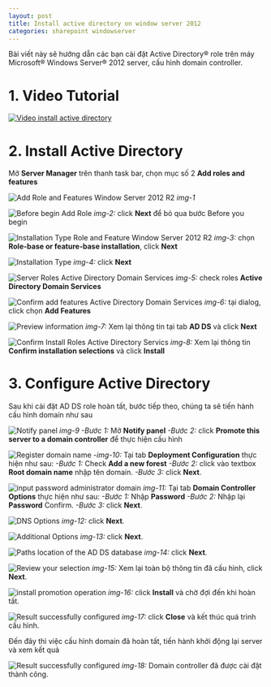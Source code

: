 ```yaml
---
layout: post
title: Install active directory on window server 2012
categories: sharepoint windowserver
---
```


Bài viết này sẽ hướng dẫn các bạn cài đặt Active Directory® role trên máy Microsoft® Windows Server® 2012 server, cấu hình domain controller.

# 1. Video Tutorial
[![Video install active directory](https://www.youtube.com/upload_thumbnail?v=f0Gdu7gip6w&t=hqdefault&ts=1556437613759)](https://www.youtube.com/upload_thumbnail?v=f0Gdu7gip6w&t=hqdefault&ts=1556437613759)

# 2. Install Active Directory

Mở **Server Manager** trên thanh task bar, chọn mục số 2 **Add roles and features**

![Add Role and Features Window Server 2012 R2](https://i.ibb.co/6JKCsTC/Server-manager-1.png)
*img-1*

![Before begin Add Role](https://i.ibb.co/GvRgh9v/Server-manager-2.png)
*img-2:* click **Next** để bỏ qua bước Before you begin

![Installation Type Role and Feature Window Server 2012 R2](https://i.ibb.co/dpFjj0C/Server-manager-3.png)
*img-3:* chọn **Role-base or feature-base installation**, click **Next**

![Installation Type](https://i.ibb.co/G0G4L3W/Server-manager-4.png)
*img-4:* click **Next**

![Server Roles Active Directory Domain Services](https://i.ibb.co/ftrqLs6/Server-manager-5.png)
*img-5:* check roles **Active Directory Domain Services**

![Confirm add features Active Directory Domain Services](https://i.ibb.co/dgZgjMd/Server-manager-6.png)
*img-6:* tại dialog, click chọn **Add Features**

![Preview information](https://i.ibb.co/bWPwhsS/Server-manager-7.png)
*img-7:* Xem lại thông tin tại tab **AD DS** và click **Next**

![Confirm Install Roles Active Directory Servics](https://i.ibb.co/KVGHmp3/Server-manager-8.png)
*img-8:* Xem lại thông tin **Confirm installation selections** và click **Install**

# 3. Configure Active Directory

Sau khi cài đặt AD DS role hoàn tất, bước tiếp theo, chúng ta sẽ tiến hành cấu hình domain như sau

![Notify panel](https://i.ibb.co/84bx9bg/Configure-domain-1.png)
*img-9*
*-Bước 1:* Mở **Notify panel**
*-Bước 2:* click **Promote this server to a domain controller** để thực hiện cấu hình

![Register domain name](https://i.ibb.co/FXcL5ks/Configure-domain-2.png)
*-img-10:* Tại tab **Deployment Configuration** thực hiện như sau:
*-Bước 1:* Check **Add a new forest**
*-Bước 2:* click vào textbox **Root domain name** nhập tên domain.
*-Bước 3:* click **Next**.

![input password administrator domain](https://i.ibb.co/5Gvq2Zv/Configure-domain-3.png)
*img-11:* Tại tab **Domain Controller Options** thực hiện như sau:
*-Bước 1:* Nhập **Password**
*-Bước 2:* Nhập lại **Password** Confirm.
*-Bước 3:* click **Next**.

![DNS Options](https://i.ibb.co/sFQvhCb/Configure-domain-4.png)
*img-12:* click **Next**.

![Additional Options](https://i.ibb.co/R2xWsrT/Configure-domain-5.png)
*img-13:* click **Next**.

![Paths location of the AD DS database](https://i.ibb.co/pXFSkwD/Configure-domain-6.png)
*img-14:* click **Next**.

![Review your selection](https://i.ibb.co/bz9ZJwX/Configure-domain-7.png)
*img-15:* Xem lại toàn bộ thông tin đã cấu hình, click **Next**.

![install promotion operation](https://i.ibb.co/6YvVG6C/Configure-domain-8.png)
*img-16:* click **Install** và chờ đợi đến khi hoàn tất.

![Result successfully configured](https://i.ibb.co/tbtDvjT/Configure-domain-9.png)
*img-17:* click **Close** và kết thúc quá trình cấu hình.

Đến đây thì việc cấu hình domain đã hoàn tất, tiến hành khởi động lại server và xem kết quả

![Result successfully configured](https://i.ibb.co/WDrTmdC/Configure-domain-10.png)
*img-18:* Domain controller đã được cài đặt thành công.